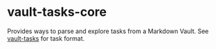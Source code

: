 # vault-tasks-core

Provides ways to parse and explore tasks from a Markdown Vault. See [vault-tasks](https://github.com/louis-thevenet/vault-tasks?tab=readme-ov-file#usage) for task format.
